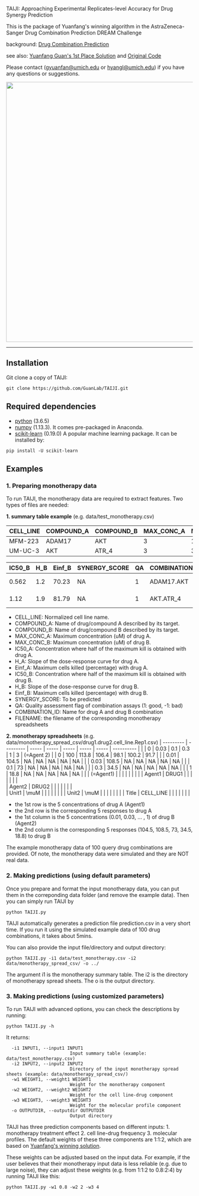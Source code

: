 TAIJI: Approaching Experimental Replicates-level Accuracy for Drug Synergy Prediction

This is the package of Yuanfang's winning algorithm in the AstraZeneca-Sanger Drug Combination Prediction DREAM Challenge

background: [Drug Combination Prediction](https://www.synapse.org/#!Synapse:syn4231880/wiki/)

see also: [Yuanfang Guan's 1st Place Solution](https://www.synapse.org/#!Synapse:syn5614689/wiki/396206) and [Original Code](https://www.synapse.org/#!Synapse:syn5614689/files/)

Please contact (gyuanfan@umich.edu or hyangl@umich.edu) if you have any questions or suggestions.

<p align="left">
<img src="https://github.com/Hongyang449/TAIJI/blob/master/figure/workflow.png" width="700">
</p>

---

## Installation
Git clone a copy of TAIJI:
```
git clone https://github.com/GuanLab/TAIJI.git
```
## Required dependencies

* [python](https://www.python.org) (3.6.5)
* [numpy](http://www.numpy.org/) (1.13.3). It comes pre-packaged in Anaconda.
* [scikit-learn](http://scikit-learn.org) (0.19.0) A popular machine learning package. It can be installed by:
```
pip install -U scikit-learn
```

## Examples

### 1. Preparing monotherapy data
To run TAIJI, the monotherapy data are required to extract features. Two types of files are needed: 

**1. summary table example** (e.g. data/test_monotherapy.csv)

| CELL_LINE | COMPOUND_A | COMPOUND_B | MAX_CONC_A | MAX_CONC_B | IC50_A | H_A | Einf_A |
| --------- | ---------- | ---------- | ---------- | ---------- | ------ | --- | ------ |
| MFM-223   | ADAM17     | AKT        | 3          | 1          | 0.226  | 1.9 | 17.47  |
| UM-UC-3   | AKT        | ATR_4      | 3          | 3          | 0.977  | 2.7 | 46.19  |

| IC50_B | H_B | Einf_B | SYNERGY_SCORE | QA | COMBINATION_ID | FILENAME                    |
| ------ | --- | ------ | ------------- | -- | -------------- | --------------------------- |
| 0.562  | 1.2 | 70.23  | NA            | 1  | ADAM17.AKT     | ADAM17.AKT.MFM-223.Rep1.csv |
| 1.12   | 1.9 | 81.79  | NA            | 1  | AKT.ATR_4      | AKT.ATR_4.UM-UC-3.Rep1.csv  |

* CELL_LINE: Normalized cell line name.
* COMPOUND_A: Name of drug/compound A described by its target.
* COMPOUND_B: Name of drug/compound B described by its target.
* MAX_CONC_A: Maximum concentration (uM) of drug A.
* MAX_CONC_B: Maximum concentration (uM) of drug B.
* IC50_A: Concentration where half of the maximum kill is obtained with drug A.
* H_A: Slope of the dose-response curve for drug A.
* Einf_A: Maximum cells killed (percentage) with drug A.
* IC50_B: Concentration where half of the maximum kill is obtained with drug B.
* H_B: Slope of the dose-response curve for drug B.
* Einf_B: Maximum cells killed (percentage) with drug B.
* SYNERGY_SCORE: To be predicted
* QA: Quality assessment flag of combination assays (1: good, -1: bad)
* COMBINATION_ID: Name for drug A and drug B combination
* FILENAME: the filename of the corresponding monotherapy spreadsheets

**2. monotherapy spreadsheets** (e.g. data/monotherapy_spread_csv/drug1.drug2.cell_line.Rep1.csv)
| --------- | --------- | ----- | ----- | ----- | ----- | ----- | ---------- |
|           | 0         | 0.03  | 0.1   | 0.3   | 1     | 3     | (=Agent 2) |
| 0         | 100       | 113.8 | 106.4 | 98.1  | 100.2 | 91.7  |            |
| 0.01      | 104.5     | NA    | NA    | NA    | NA    | NA    |            |
| 0.03      | 108.5     | NA    | NA    | NA    | NA    | NA    |            |
| 0.1       | 73        | NA    | NA    | NA    | NA    | NA    |            |
| 0.3       | 34.5      | NA    | NA    | NA    | NA    | NA    |            |
| 1         | 18.8      | NA    | NA    | NA    | NA    | NA    |            |
| (=Agent1) |           |       |       |       |       |       |            | 
| Agent1    | DRUG1     |       |       |       |       |       |            |  
| Agent2    | DRUG2     |       |       |       |       |       |            |  
| Unit1     | \muM      |       |       |       |       |       |            | 
| Unit2     | \muM      |       |       |       |       |       |            | 
| Title     | CELL_LINE |       |       |       |       |       |            |   

* the 1st row is the 5 concentrations of drug A (Agent1)
* the 2nd row is the corresponding 5 responses to drug A
* the 1st column is the 5 concentrations (0.01, 0.03, ... , 1) of drug B (Agent2)
* the 2nd column is the corresponding 5 responses (104.5, 108.5, 73, 34.5, 18.8) to drug B

The example monotherapy data of 100 query drug combinations are provided. Of note, the monotherapy data were simulated and they are NOT real data.

### 2. Making predictions (using default parameters)
Once you prepare and format the input monotherapy data, you can put them in the correponding data folder (and remove the example data). Then you can simply run TAIJI by
```
python TAIJI.py
```
TAIJI automatically generates a prediction file prediction.csv in a very short time. If you run it using the simulated example data of 100 drug combinations, it takes about 5mins.

You can also provide the input file/directory and output directory:
```
python TAIJI.py -i1 data/test_monotherapy.csv -i2 data/monotherapy_spread_csv/ -o ../
```
The argument i1 is the monotherapy summary table. The i2 is the directory of monotherapy spread sheets. The o is the output directory.

### 3. Making predictions (using customized parameters)
To run TAIJI with advanced options, you can check the descriptions by running:
```
python TAIJI.py -h
```
It returns:
```
  -i1 INPUT1, --input1 INPUT1
                        Input summary table (example: data/test_monotherapy.csv)
  -i2 INPUT2, --input2 INPUT2
                        Directory of the input monotherapy spread sheets (example: data/monotherapy_spread_csv/)
  -w1 WEIGHT1, --weight1 WEIGHT1
                        Weight for the monotherapy component
  -w2 WEIGHT2, --weight2 WEIGHT2
                        Weight for the cell line-drug component
  -w3 WEIGHT3, --weight3 WEIGHT3
                        Weight for the molecular profile component
  -o OUTPUTDIR, --outputdir OUTPUTDIR
                        Output directory
```
TAIJI has three prediction components based on different inputs: 1. monotherapy treatment effect 2. cell line-drug frequency 3. molecular profiles. The default weights of these three components are 1:1:2, which are based on [Yuanfang's winning solution](https://www.synapse.org/#!Synapse:syn5614689/wiki/396206).

These weights can be adjusted based on the input data. For example, if the user believes that their monotherapy input data is less reliable (e.g. due to large noise), they can adjust these weights (e.g. from 1:1:2 to 0.8:2:4) by running TAIJI like this:
```
python TAIJI.py -w1 0.8 -w2 2 -w3 4
```

